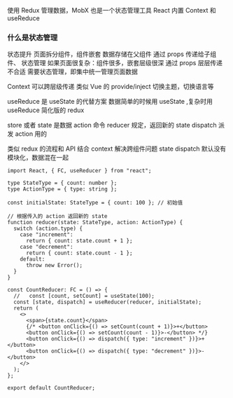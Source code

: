 使用 Redux 管理数据，MobX 也是一个状态管理工具
React 内置 Context 和 useReduce
### 什么是状态管理
状态提升
页面拆分组件，组件嵌套
数据存储在父组件
通过 props 传递给子组件、
状态管理
如果页面很复杂：组件很多，嵌套层级很深
通过 props 层层传递不合适
需要状态管理，即集中统一管理页面数据

Context
可以跨层级传递
类似 Vue 的 provide/inject
切换主题，切换语言等

useReduce
是 useState 的代替方案
数据简单的时候用 useState ,复杂时用 useReduce
简化版的 redux

store 或者 state 是数据
action 命令
reducer 规定，返回新的 state
dispatch 派发 action 用的

类似 redux 的流程和 API
结合 context 解决跨组件问题
state dispatch 默认没有模块化，数据混在一起

```tsx
import React, { FC, useReducer } from "react";

type StateType = { count: number };
type ActionType = { type: string };

const initialState: StateType = { count: 100 }; // 初始值

// 根据传入的 action 返回新的 state
function reducer(state: StateType, action: ActionType) {
  switch (action.type) {
    case "increment":
      return { count: state.count + 1 };
    case "decrement":
      return { count: state.count - 1 };
    default:
      throw new Error();
  }
}

const CountReducer: FC = () => {
  //   const [count, setCount] = useState(100);
  const [state, dispatch] = useReducer(reducer, initialState);
  return (
    <>
      <span>{state.count}</span>
      {/* <button onClick={() => setCount(count + 1)}>+</button>
      <button onClick={() => setCount(count - 1)}>-</button> */}
      <button onClick={() => dispatch({ type: "increment" })}>+</button>
      <button onClick={() => dispatch({ type: "decrement" })}>-</button>
    </>
  );
};

export default CountReducer;
```